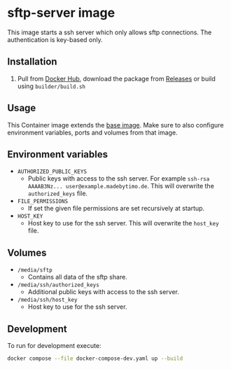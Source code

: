 # sftp-server image

This image starts a ssh server which only allows sftp connections. The authentication is key-based
only.

## Installation

1. Pull from [Docker Hub], download the package from [Releases] or build using `builder/build.sh`

## Usage

This Container image extends the [base image]. Make sure to also configure environment variables,
ports and volumes from that image.

## Environment variables

-   `AUTHORIZED_PUBLIC_KEYS`
    -   Public keys with access to the ssh server. For example
        `ssh-rsa AAAAB3Nz... user@example.madebytimo.de`. This will overwrite the `authorized_keys`
        file.
-   `FILE_PERMISSIONS`
    -   If set the given file permissions are set recursively at startup.
-   `HOST_KEY`
    -   Host key to use for the ssh server. This will overwrite the `host_key` file.

## Volumes

-   `/media/sftp`
    -   Contains all data of the sftp share.
-   `/media/ssh/authorized_keys`
    -   Additional public keys with access to the ssh server.
-   `/media/ssh/host_key`
    -   Host key to use for the ssh server.

## Development

To run for development execute:

```bash
docker compose --file docker-compose-dev.yaml up --build
```

[base image]: https://github.com/mbT-Infrastructure/docker-base
[Docker Hub]: https://hub.docker.com/r/madebytimo/sftp-server
[Releases]: https://github.com/mbT-Infrastructure/docker-sftp-server/releases
